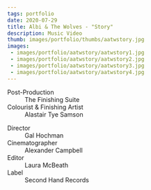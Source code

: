 ```yaml
---
tags: portfolio
date: 2020-07-29
title: Albi & The Wolves - "Story"
description: Music Video
thumb: images/portfolio/thumbs/aatwstory.jpg
images:
 - images/portfolio/aatwstory/aatwstory1.jpg
 - images/portfolio/aatwstory/aatwstory2.jpg
 - images/portfolio/aatwstory/aatwstory3.jpg
 - images/portfolio/aatwstory/aatwstory4.jpg
---
```


<dl>
  <dt>Post-Production</dt>
  <dd>The Finishing Suite</dd>

  <dt>Colourist & Finishing Artist</dt>
  <dd>Alastair Tye Samson</dd>
</dl>

<dl>
  <dt>Director</dt>
  <dd>Gal Hochman</dd>

  <dt>Cinematographer</dt>
  <dd>Alexander Campbell</dd>

  <dt>Editor</dt>
  <dd>Laura McBeath</dd>

  <dt>Label</dt>
  <dd>Second Hand Records</dd>
</dl>
